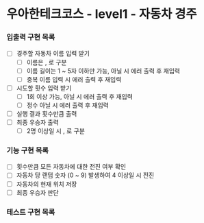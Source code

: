 # 우아한테크코스 - level1 - 자동차 경주

### 입출력 구현 목록

- [ ] 경주할 자동차 이름 입력 받기 
  - [ ] 이름은 , 로 구분
  - [ ] 이름 길이는 1 ~ 5자 이하만 가능, 아닐 시 에러 출력 후 재입력 
  - [ ] 중복 이름 입력 시 에러 출력 후 재입력
- [ ] 시도할 횟수 입력 받기 
  - [ ] 1회 이상 가능, 아닐 시 에러 출력 후 재입력
  - [ ] 정수 아닐 시 에러 출력 후 재입력
- [ ] 실행 결과 횟수만큼 출력
- [ ] 최종 우승자 출력 
  - [ ] 2명 이상일 시 , 로 구분 

### 기능 구현 목록

- [ ] 횟수만큼 모든 자동차에 대한 전진 여부 확인 
- [ ] 자동차 당 랜덤 숫자 (0 ~ 9) 발생하여 4 이상일 시 전진 
- [ ] 자동차의 현재 위치 저장
- [ ] 최종 우승자 판단 

### 테스트 구현 목록